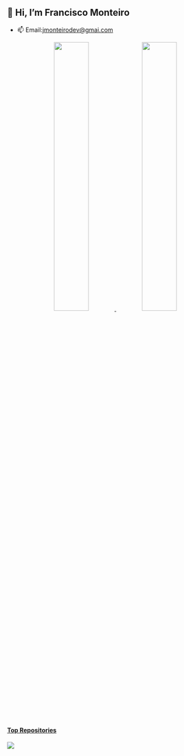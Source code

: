   ## 👋 Hi, I’m Francisco Monteiro
- 📫 Email:jmonteirodev@gmai.com

<div align="center">
  <a href="https://github.com/jmonteirodev">
  <img  width="40%" src="https://github-readme-stats.vercel.app/api?username=jmonteirodev&show_icons=true&theme=dracula&include_all_commits=true&count_private=true"/>
  <img width="40%" src="https://github-readme-stats.vercel.app/api/top-langs/?username=jmonteirodev&layout=compact&langs_count=7&theme=dracula"/>
</div>

##

#### Top Repositories
  
<div> 
  <a href = "mailto:jmonteirodev@gmail.com"><img src="https://img.shields.io/badge/-Gmail-%23333?style=for-the-badge&logo=gmail&logoColor=white" target="_blank"></a>  
</div>
